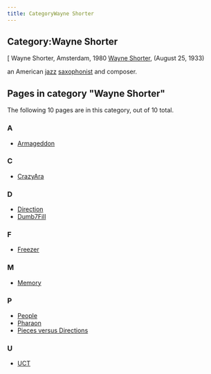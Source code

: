 ```yaml
---
title: CategoryWayne Shorter
---
```

## Category:Wayne Shorter



\[ Wayne Shorter, Amsterdam, 1980
[Wayne Shorter](https://en.wikipedia.org/wiki/Wayne_Shorter), (August 25, 1933)

an American [jazz](https://en.wikipedia.org/wiki/Jazz) [saxophonist](https://en.wikipedia.org/wiki/Saxophone) and composer.

## Pages in category "Wayne Shorter"

The following 10 pages are in this category, out of 10 total.

### A

- [Armageddon](Armageddon "Armageddon")

### C

- [CrazyAra](CrazyAra "CrazyAra")

### D

- [Direction](Direction "Direction")
- [Dumb7Fill](Dumb7Fill "Dumb7Fill")

### F

- [Freezer](Freezer "Freezer")

### M

- [Memory](Memory "Memory")

### P

- [People](People "People")
- [Pharaon](Pharaon "Pharaon")
- [Pieces versus Directions](Pieces_versus_Directions "Pieces versus Directions")

### U

- [UCT](UCT "UCT")

